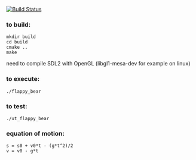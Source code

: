 [![Build Status](https://travis-ci.org/stephenyao/flappy_bear.svg?branch=develop)](https://travis-ci.org/stephenyao/flappy_bear)

### to build:
	mkdir build
	cd build
	cmake ..
	make
need to compile SDL2 with OpenGL (libgl1-mesa-dev for example on linux)

### to execute:
	./flappy_bear

### to test:
	./ut_flappy_bear

### equation of motion:
	s = s0 + v0*t - (g*t^2)/2
	v = v0 - g*t
	
